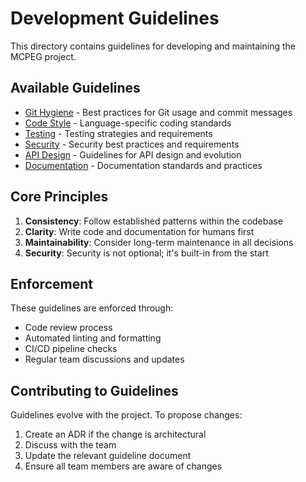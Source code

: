 # Development Guidelines

This directory contains guidelines for developing and maintaining the MCPEG project.

## Available Guidelines

- [Git Hygiene](git-hygiene.md) - Best practices for Git usage and commit messages
- [Code Style](code-style.md) - Language-specific coding standards
- [Testing](testing.md) - Testing strategies and requirements
- [Security](security.md) - Security best practices and requirements
- [API Design](api-design.md) - Guidelines for API design and evolution
- [Documentation](documentation.md) - Documentation standards and practices

## Core Principles

1. **Consistency**: Follow established patterns within the codebase
2. **Clarity**: Write code and documentation for humans first
3. **Maintainability**: Consider long-term maintenance in all decisions
4. **Security**: Security is not optional; it's built-in from the start

## Enforcement

These guidelines are enforced through:
- Code review process
- Automated linting and formatting
- CI/CD pipeline checks
- Regular team discussions and updates

## Contributing to Guidelines

Guidelines evolve with the project. To propose changes:
1. Create an ADR if the change is architectural
2. Discuss with the team
3. Update the relevant guideline document
4. Ensure all team members are aware of changes